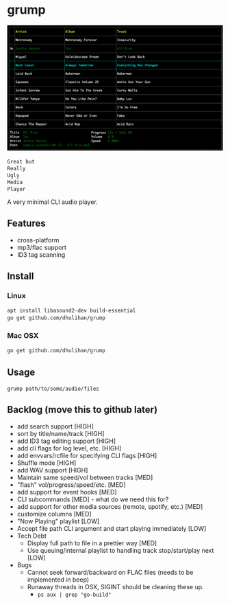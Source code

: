 # grump

![](screenshot.png)

```
Great but
Really
Ugly
Media
Player
```

A very minimal CLI audio player.

## Features

* cross-platform
* mp3/flac support
* ID3 tag scanning

## Install

### Linux

```sh
apt install libasound2-dev build-essential
go get github.com/dhulihan/grump
```

### Mac OSX

```sh
go get github.com/dhulihan/grump
```

## Usage

```
grump path/to/some/audio/files
```

## Backlog (move this to github later)

* add search support [HIGH]
* sort by title/name/track [HIGH]
* add ID3 tag editing support [HIGH]
* add cli flags for log level, etc. [HIGH]
* add envvars/rcfile for specifying CLI flags [HIGH]
* Shuffle mode [HIGH]
* add WAV support [HIGH]
* Maintain same speed/vol between tracks [MED]
* "flash" vol/progress/speed/etc. [MED]
* add support for event hooks [MED]
* CLI subcommands [MED] - what do we need this for?
* add support for other media sources (remote, spotify, etc.) [MED]
* customize columns [MED]
* "Now Playing" playlist [LOW]
* Accept file path CLI argument and start playing immediately [LOW]
* Tech Debt
	* Display full path to file in a prettier way [MED]
	* Use queuing/internal playlist to handling track stop/start/play next [LOW]
* Bugs
	* Cannot seek forward/backward on FLAC files (needs to be implemented in beep)
	* Runaway threads in OSX, SIGINT should be cleaning these up.
		* `ps aux | grep "go-build"`

